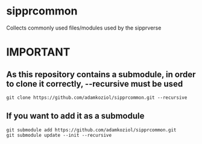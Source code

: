 # sipprcommon
Collects commonly used files/modules used by the sipprverse

# IMPORTANT
## As this repository contains a submodule, in order to clone it correctly, --recursive must be used

`git clone https://github.com/adamkoziol/sipprcommon.git --recursive`

## If you want to add it as a submodule
```
git submodule add https://github.com/adamkoziol/sipprcommon.git
git submodule update --init --recursive
```




